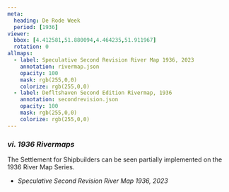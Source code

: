 ```yaml
---
meta:
  heading: De Rode Week
  period: [1936]
viewer:
  bbox: [4.412581,51.880094,4.464235,51.911967]
  rotation: 0
allmaps:
  - label: Speculative Second Revision River Map 1936, 2023
    annotation: rivermap.json
    opacity: 100
    mask: rgb(255,0,0)
    colorize: rgb(255,0,0)
  - label: Defltshaven Second Edition Rivermap, 1936
    annotation: secondrevision.json
    opacity: 100
    mask: rgb(255,0,0)
    colorize: rgb(255,0,0)
---
```


### _vi.    1936 Rivermaps_

The Settlement for Shipbuilders can be seen partially implemented on the 1936 River Map Series. 

- _Speculative Second Revision River Map 1936, 2023_

